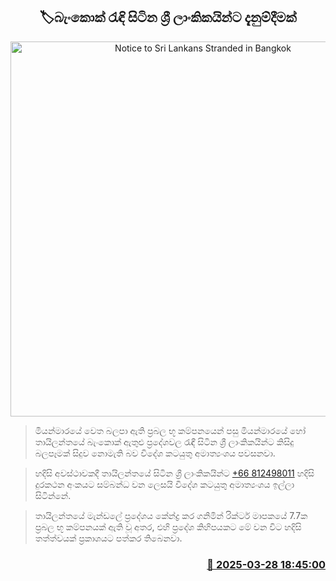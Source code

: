 <p align='center'><b><h2 align='center' title='Notice to Sri Lankans Stranded in Bangkok'>🏷බැංකොක් රැඳි සිටින ශ්‍රී ලාංකිකයින්ට දැනුම්දීමක්


</h2></b></p>
<p align='center'><img src='https://helakuru.sgp1.cdn.digitaloceanspaces.com/esana/images/lib/Thailand-y.jpg' width='600' alt='Notice to Sri Lankans Stranded in Bangkok'></p>

> මියන්මාරයේ වෙත බලපා ඇති ප්‍රබල භූ කම්පනයෙන් පසු මියන්මාරයේ හෝ තායිලන්තයේ බැංකොක් ඇතුළු ප්‍රදේශවල රැඳී සිටින ශ්‍රී ලාංකිකයින්ට කිසිදු බලපෑමක් සිදුව නොමැති බව විදේශ කටයුතු අමාත්‍යංශය පවසනවා.

> හදිසි අවස්ථාවකදී තායිලන්තයේ සිටින ශ්‍රී ලාංකිකයින්ට <a href='tel:+66 812498011'>+66 812498011</a> හදිසි දුරකථන අංකයට සම්බන්ධ වන ලෙසයි විදේශ කටයුතු අමාත්‍යංශය ඉල්ලා සිටින්නේ.

> තායිලන්තයේ මැන්ඩලේ ප්‍රදේශය කේන්ද්‍ර කර ගනිමින් රික්ටර් මාපකයේ 7.7ක ප්‍රබල භූ කම්පනයක් ඇති වූ අතර, එහි ප්‍රදේශ කිහිපයකට මේ වන විට හදිසි තත්ත්වයක් ප්‍රකාශයට පත්කර තිබෙනවා.



<h3 align='right'><a href='https://www.helakuru.lk/esana/p/108753/'>📅 2025-03-28 18:45:00</a></h3>
